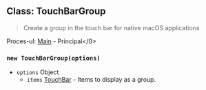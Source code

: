 ## Class: TouchBarGroup

> Create a group in the touch bar for native macOS applications

Proces-ul: [Main](../glossary.md#main-process) - Principal</0>

### `new TouchBarGroup(options)`

* `options` Object
  * `items` [TouchBar](touch-bar.md) - Items to display as a group.
